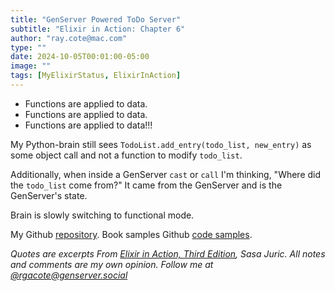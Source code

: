 ```yaml
---
title: "GenServer Powered ToDo Server"
subtitle: "Elixir in Action: Chapter 6"
author: "ray.cote@mac.com"
type: ""
date: 2024-10-05T00:01:00-05:00
image: ""
tags: [MyElixirStatus, ElixirInAction]
---
```


- Functions are applied to data.
- Functions are applied to data.
- Functions are applied to data!!!

<!--more-->

My Python-brain still sees `TodoList.add_entry(todo_list, new_entry)` as some object call and not a function to modify `todo_list`.

Additionally, when inside a GenServer `cast` or `call` I'm thinking, "Where did the `todo_list` come from?"
It came from the GenServer and is the GenServer's state.

Brain is slowly switching to functional mode.



My Github [repository](https://github.com/rgacote/ElixirInAction3rdEdition).
Book samples Github [code samples](https://github.com/sasa1977/elixir-in-action).

_Quotes are excerpts From [Elixir in Action, Third Edition](https://www.manning.com/books/elixir-in-action-third-edition), Sasa Juric._
_All notes and comments are my own opinion. Follow me at [@rgacote@genserver.social](https://genserver.social/rgacote)_
